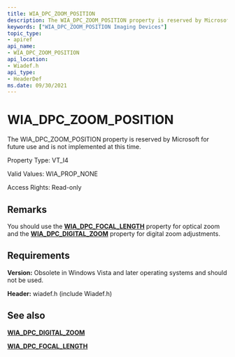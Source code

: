 ```yaml
---
title: WIA_DPC_ZOOM_POSITION
description: The WIA_DPC_ZOOM_POSITION property is reserved by Microsoft for future use and is not implemented at this time.
keywords: ["WIA_DPC_ZOOM_POSITION Imaging Devices"]
topic_type:
- apiref
api_name:
- WIA_DPC_ZOOM_POSITION
api_location:
- Wiadef.h
api_type:
- HeaderDef
ms.date: 09/30/2021
---
```


# WIA_DPC_ZOOM_POSITION

The WIA_DPC_ZOOM_POSITION property is reserved by Microsoft for future use and is not implemented at this time.

Property Type: VT_I4

Valid Values: WIA_PROP_NONE

Access Rights: Read-only

## Remarks

You should use the [**WIA_DPC_FOCAL_LENGTH**](wia-dpc-focal-length.md) property for optical zoom and the [**WIA_DPC_DIGITAL_ZOOM**](wia-dpc-digital-zoom.md) property for digital zoom adjustments.

## Requirements

**Version:** Obsolete in Windows Vista and later operating systems and should not be used.

**Header:** wiadef.h (include Wiadef.h)

## See also

[**WIA_DPC_DIGITAL_ZOOM**](wia-dpc-digital-zoom.md)

[**WIA_DPC_FOCAL_LENGTH**](wia-dpc-focal-length.md)
